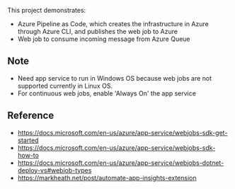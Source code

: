 This project demonstrates:
- Azure Pipeline as Code, which creates the infrastructure in Azure through Azure CLI, and publishes the web job to Azure
- Web job to consume incoming message from Azure Queue

## Note
- Need app service to run in Windows OS because web jobs are not supported currently in Linux OS.
- For continuous web jobs, enable 'Always On' the app service

## Reference
- https://docs.microsoft.com/en-us/azure/app-service/webjobs-sdk-get-started
- https://docs.microsoft.com/en-us/azure/app-service/webjobs-sdk-how-to
- https://docs.microsoft.com/en-us/azure/app-service/webjobs-dotnet-deploy-vs#webjob-types
- https://markheath.net/post/automate-app-insights-extension